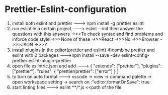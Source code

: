 # Prettier-Eslint-configuration

1) install both eslint and prettier
    ---> npm install -g prettier eslint
2) run eslint in a certain project 
    ---> eslint --init 
then answer the questions with this answers 
->>>To check syntax and find problems and inforce code style
->>>None of these
->>>React
->>>No
->>>Browser
->>>JSON
->>>Y
3) install plugins in the editor(prettier and eslint)
4)combine pretiier and eslint with 2 packages 
    --->npm install --save -dev eslint-config-prettier eslint-plugin-prettier 
5) open file eslintric.json and add --->
           {
        "extends": ["prettier"],
        "plugins": ["prettier"],
        "rules": {
          "prettier/prettier": ["error"]
        }
      }
6) to turn on auto format --->
      vscode -> view -> command palette -> open workspace setting -> search on :"editor.formatOnSave": true
7) start linting files --->
     eslint **/*.js <<path of the file



